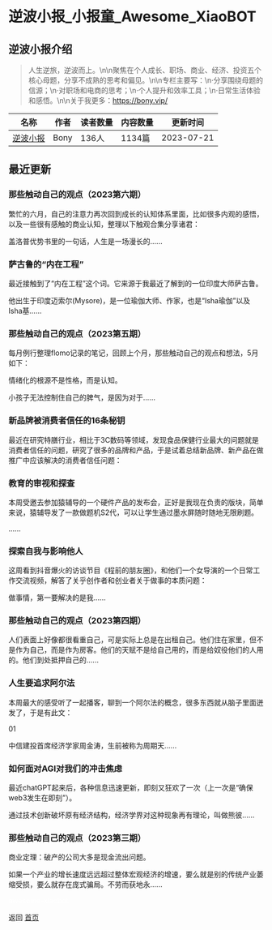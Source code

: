 # 逆波小报_小报童_Awesome_XiaoBOT

## 逆波小报介绍
> 人生逆旅，逆波而上。\n\n聚焦在个人成长、职场、商业、经济、投资五个核心母题，分享不成熟的思考和偏见。\n\n专栏主要写：\n·分享围绕母题的信源；\n·对职场和电商的思考；\n·个人提升和效率工具；\n·日常生活体验和感悟。\n\n关于我更多：https://bony.vip/  
  


|名称|作者|读者数量|内容数量|更新时间|
|---|---|---|---|---|
|[逆波小报](https://xiaobot.net/p/Bony?refer=0b133df9-27dc-423b-8101-639049001c13)|Bony|136人|1134篇|2023-07-21|

## 最近更新
### 那些触动自己的观点（2023第六期）

繁忙的六月，自己的注意力再次回到成长的认知体系里面，比如很多内观的感悟，以及一些很有感触的商业认知，整理以下触观合集分享诸君：

盖洛普优势书里的一句话，人生是一场漫长的......

### 萨古鲁的“内在工程”

最近接触到了“内在工程”这个词。它来源于我最近了解到的一位印度大师萨古鲁。

他出生于印度迈索尔(Mysore)，是一位瑜伽大师、作家，也是“Isha瑜伽”以及Isha基......

### 那些触动自己的观点（2023第五期）

每月例行整理flomo记录的笔记，回顾上个月，那些触动自己的观点和想法，5月如下：

情绪化的根源不是性格，而是认知。

小孩子无法控制住自己的脾气，是因为对于......

### 新品牌被消费者信任的16条秘钥

最近在研究特膳行业，相比于3C数码等领域，发现食品保健行业最大的问题就是消费者信任的问题，研究了很多的品牌和产品，于是试着总结新品牌、新产品在做推广中应该解决的消费者信任问题：

### 教育的审视和探查

本周受邀去参加猿辅导的一个硬件产品的发布会，正好是我现在负责的版块，简单来说，猿辅导发了一款做题机S2代，可以让学生通过墨水屏随时随地无限刷题。

......

### 探索自我与影响他人

这周看到抖音爆火的访谈节目《程前的朋友圈》，和他们一个女导演的一个日常工作交流视频，解答了关乎创作者和创业者关于做事的本质问题：

做事情，第一要解决的是我......

### 那些触动自己的观点（2023第四期）

人们表面上好像都很看重自己，可是实际上总是在出租自己。他们住在家里，但不是作为自己，而是作为房客。他们的天赋不是给自己用的，而是给奴役他们的人用的。他们到处抵押自己的......

### 人生要追求阿尔法

本周最大的感受听了一起播客，聊到一个阿尔法的概念，很多东西就从脑子里面迸发了，于是有此文：

01

中信建投首席经济学家周金涛，生前被称为周期天......

### 如何面对AGI对我们的冲击焦虑

最近chatGPT起来后，各种信息迅速更新，即刻又狂欢了一次（上一次是“确保web3发生在即刻”）。

通过技术创新破坏原有经济结构，经济学界对这种现象再有理论，叫做熊彼......

### 那些触动自己的观点（2023第三期）

商业定理：破产的公司大多是现金流出问题。

如果一个产业的增长速度远远超过整体宏观经济的增速，要么就是别的传统产业萎缩受损，要么就存在庞式骗局。不劳而获地永......


<a href="https://github.com/Reno9527/awesome-xiaobot" style="color: white; text-decoration: none;">awesome-xiaobot</a>

返回 [首页](../README.md)
